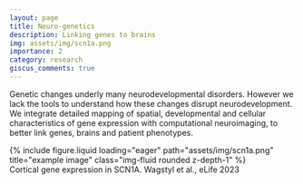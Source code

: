 ```yaml
---
layout: page
title: Neuro-genetics
description: Linking genes to brains
img: assets/img/scn1a.png
importance: 2
category: research
giscus_comments: true
---
```


Genetic changes underly many neurodevelopmental disorders. However we lack the tools to understand how these changes disrupt neurodevelopment. We integrate detailed mapping of spatial, developmental and cellular characteristics of gene expression with computational neuroimaging, to better link genes, brains and patient phenotypes.


<div class="row">
    <div class="col-sm mt-3 mt-md-0">
        {% include figure.liquid loading="eager" path="assets/img/scn1a.png" title="example image" class="img-fluid rounded z-depth-1" %}
    </div>
</div>
<div class="caption">
    Cortical gene expression in SCN1A. Wagstyl et al., eLife 2023
</div>

